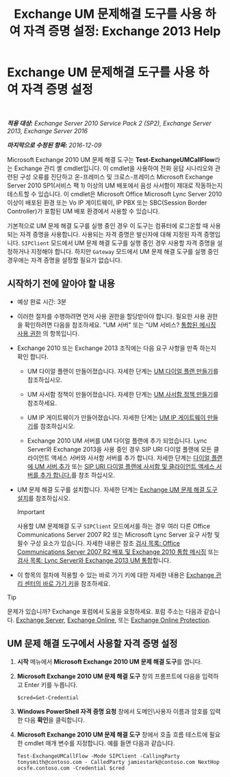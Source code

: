﻿---
title: 'Exchange UM 문제해결 도구를 사용 하 여 자격 증명 설정: Exchange 2013 Help'
TOCTitle: Exchange UM 문제해결 도구를 사용 하 여 자격 증명 설정
ms:assetid: 542b7718-9345-40cc-bcb2-e307e70a1fa2
ms:mtpsurl: https://technet.microsoft.com/ko-kr/library/Ff630916(v=EXCHG.150)
ms:contentKeyID: 56270326
ms.date: 05/22/2018
mtps_version: v=EXCHG.150
ms.translationtype: MT
---

# Exchange UM 문제해결 도구를 사용 하 여 자격 증명 설정

 

_**적용 대상:** Exchange Server 2010 Service Pack 2 (SP2), Exchange Server 2013, Exchange Server 2016_

_**마지막으로 수정된 항목:** 2016-12-09_

Microsoft Exchange 2010 UM 문제 해결 도구는 **Test-ExchangeUMCallFlow**라는 Exchange 관리 셸 cmdlet입니다. 이 cmdlet을 사용하여 전화 응답 시나리오와 관련된 구성 오류를 진단하고 온-프레미스 및 크로스-프레미스 Microsoft Exchange Server 2010 SP1(서비스 팩 1) 이상의 UM 배포에서 음성 사서함이 제대로 작동하는지 테스트할 수 있습니다. 이 cmdlet은 Microsoft Office Microsoft Lync Server 2010 이상이 배포된 환경 또는 Vo IP 게이트웨이, IP PBX 또는 SBC(Session Border Controller)가 포함된 UM 배포 환경에서 사용할 수 있습니다.

기본적으로 UM 문제 해결 도구를 실행 중인 경우 이 도구는 컴퓨터에 로그온할 때 사용되는 자격 증명을 사용합니다. 사용되는 자격 증명은 발신자에 대해 지정된 자격 증명입니다. `SIPClient` 모드에서 UM 문제 해결 도구를 실행 중인 경우 사용할 자격 증명을 설정하거나 지정해야 합니다. 하지만 `Gateway` 모드에서 UM 문제 해결 도구를 실행 중인 경우에는 자격 증명을 설정할 필요가 없습니다.

## 시작하기 전에 알아야 할 내용

  - 예상 완료 시간: 3분

  - 이러한 절차를 수행하려면 먼저 사용 권한을 할당받아야 합니다. 필요한 사용 권한을 확인하려면 다음을 참조하세요. "UM 서버" 또는 "UM 서비스? [통합된 메시징 사용 권한](unified-messaging-permissions-exchange-2013-help.md) 의 항목입니다.

  - Exchange 2010 또는 Exchange 2013 조직에는 다음 요구 사항을 만족 하는지 확인 합니다.
    
      - UM 다이얼 플랜이 만들어졌습니다. 자세한 단계는 [UM 다이얼 플랜 만들기](create-a-um-dial-plan-exchange-2013-help.md)를 참조하십시오.
    
      - UM 사서함 정책이 만들어졌습니다. 자세한 단계는 [UM 사서함 정책 만들기](create-a-um-mailbox-policy-exchange-2013-help.md)를 참조하세요.
    
      - UM IP 게이트웨이가 만들어졌습니다. 자세한 단계는 [UM IP 게이트웨이 만들기](create-a-um-ip-gateway-exchange-2013-help.md)를 참조하십시오.
    
      - Exchange 2010 UM 서버를 UM 다이얼 플랜에 추가 되었습니다. Lync Server와 Exchange 2013을 사용 중인 경우 SIP URI 다이얼 플랜에 모든 클라이언트 액세스 서버와 사서함 서버를 추가 합니다. 자세한 단계는 [다이얼 플랜에 UM 서버 추가](https://go.microsoft.com/fwlink/p/?linkid=313051) 또는 [SIP URI 다이얼 플랜에 사서함 및 클라이언트 액세스 서버를 추가 합니다.](add-mailbox-and-client-access-servers-to-a-sip-uri-dial-plan-exchange-2013-help.md)를 참조 하십시오.

  - UM 문제 해결 도구를 설치합니다. 자세한 단계는 [Exchange UM 문제 해결 도구 설치](install-the-exchange-um-troubleshooting-tool-exchange-2013-help.md)를 참조하십시오.
    

    > [!IMPORTANT]
    > 사용할 UM 문제해결 도구 <CODE>SIPClient</CODE> 모드에서를 하는 경우 여러 다른 Office Communications Server 2007 R2 또는 Microsoft Lync Server 요구 사항 및 필수 구성 요소가 있습니다. 자세한 내용은 참조 <A href="https://go.microsoft.com/fwlink/p/?linkid=311961">검사 목록: Office Communications Server 2007 R2 배포 및 Exchange 2010 통합 메시징</A> 또는 <A href="checklist-integrate-exchange-2013-um-with-lync-server-exchange-2013-help.md">검사 목록: Lync Server와 Exchange 2013 UM 통합</A>합니다.



  - 이 항목의 절차에 적용할 수 있는 바로 가기 키에 대한 자세한 내용은 [Exchange 관리 센터의 바로 가기 키](keyboard-shortcuts-in-the-exchange-admin-center-exchange-online-protection-help.md)을 참조하세요.


> [!TIP]
> 문제가 있습니까? Exchange 포럼에서 도움을 요청하세요. 포럼 주소는 다음과 같습니다. <A href="https://go.microsoft.com/fwlink/p/?linkid=60612">Exchange Server</A>, <A href="https://go.microsoft.com/fwlink/p/?linkid=267542">Exchange Online</A>, 또는 <A href="https://go.microsoft.com/fwlink/p/?linkid=285351">Exchange Online Protection</A>.



## UM 문제 해결 도구에서 사용할 자격 증명 설정

1.  **시작** 메뉴에서 **Microsoft Exchange 2010 UM 문제 해결 도구**를 엽니다.

2.  **Microsoft Exchange 2010 UM 문제 해결 도구** 창의 프롬프트에 다음을 입력하고 Enter 키를 누릅니다.
    
        $cred=Get-Credential

3.  **Windows PowerShell 자격 증명 요청** 창에서 도메인\\사용자 이름과 암호를 입력한 다음 **확인**을 클릭합니다.

4.  **Microsoft Exchange 2010 UM 문제 해결 도구** 창에서 호출 흐름 테스트에 필요한 cmdlet 매개 변수를 지정합니다. 예를 들면 다음과 같습니다.
    
        Test-ExchangeUMCallFlow -Mode SIPClient -CallingParty tonysmith@contoso.com - CalledParty jamiestark@contoso.com NextHop ocsfe.contoso.com -Credential $cred

